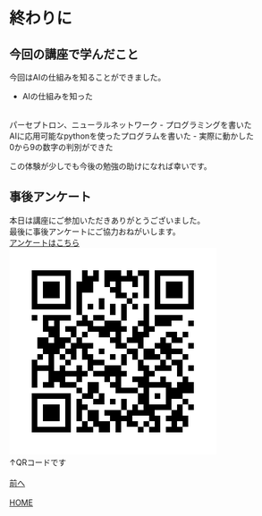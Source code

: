 # 終わりに

## 今回の講座で学んだこと
今回はAIの仕組みを知ることができました。  
- AIの仕組みを知った
<br>
パーセプトロン、ニューラルネットワーク
- プログラミングを書いた
<br>
AIに応用可能なpythonを使ったプログラムを書いた
- 実際に動かした
<br>
0から9の数字の判別ができた

この体験が少しでも今後の勉強の助けになれば幸いです。  

## 事後アンケート
本日は講座にご参加いただきありがとうございました。  
最後に事後アンケートにご協力おねがいします。  
[アンケートはこちら](https://forms.gle/U593nFjjSk4zqwH4A)
<br>
![ankate](./images/ankate_owari.png)
<br>
↑QRコードです  
<br>
[前へ](../04fourth/page.md)
<br>
<br>
[HOME](../index.md)
